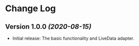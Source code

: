 Change Log
==========

Version 1.0.0 *(2020-08-15)*
----------------------------

 * Initial release: The basic functionality and LiveData adapter.
